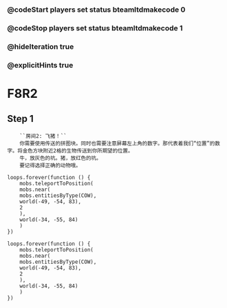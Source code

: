 ### @codeStart players set status bteamltdmakecode 0
### @codeStop players set status bteamltdmakecode 1


### @hideIteration true
### @explicitHints true

# F8R2

## Step 1
        ``房间2: 飞猪！``
	    你需要使用传送的拼图块。同时也需要注意屏幕左上角的数字。那代表着我们“位置”的数字。将金色方块附近2格的生物传送到你所期望的位置。
        牛，放灰色的坑。猪，放红色的坑。
        要记得选择正确的动物哦。
 

```ghost
loops.forever(function () {
    mobs.teleportToPosition(
    mobs.near(
    mobs.entitiesByType(COW),
    world(-49, -54, 83),
    2
    ),
    world(-34, -55, 84)
    )
})

```

```template
loops.forever(function () {
    mobs.teleportToPosition(
    mobs.near(
    mobs.entitiesByType(COW),
    world(-49, -54, 83),
    2
    ),
    world(-34, -55, 84)
    )
})

```

```package
```
